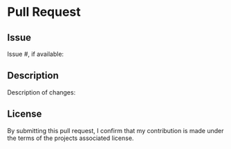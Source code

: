 # Pull Request

## Issue

Issue #, if available:


## Description

Description of changes:

## License

By submitting this pull request, I confirm that my contribution is made under the terms of the projects associated license.
